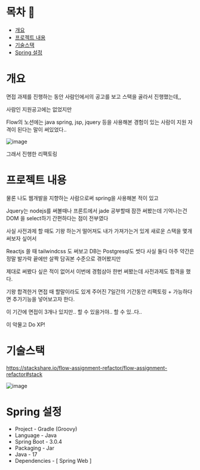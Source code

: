 # 목차 📃
+ [개요](#개요)
+ [프로젝트 내용](#프로젝트-내용)
+ [기술스택](#기술스택)
+ [Spring 설정](#Spring-설정)

# 개요

면접 과제를 진행하는 동안 사람인에서의 공고를 보고 스택을 골라서 진행했는데,,

사람인 지원공고에는 없었지만

Flow의 노션에는 java spring, jsp, jquery 등을 사용해본 경험이 있는 사람이 지원 자격이 된다는 말이 써있었다..

![image](https://user-images.githubusercontent.com/68590947/227173758-70179eb2-6ec4-4103-8241-ffd1cea242ae.png)

그래서 진행한 리팩토링

# 프로젝트 내용

물론 나도 웹개발을 지향하는 사람으로써 spring을 사용해본 적이 있고

Jquery는 nodejs를 써볼때나 프론트에서 jade 공부할때 잠깐 써봤는데 기억나는건 DOM 을 select하기 간편하다는 점이 전부였다

사실 사전과제 할 때도 기왕 하는거 떨어져도 내가 가져가는거 있게 새로운 스택을 몇개 써보자 싶어서

Reactjs 쓸 때 tailwindcss 도 써보고 DB는 Postgresql도 썻다 사실 둘다 아주 약간은 정말 발가락 끝에만 살짝 담궈본 수준으로 겪어봤지만

제대로 써봤다 싶은 적이 없어서 이번에 경험삼아 한번 써봤는데 사전과제도 합격을 했다.

기왕 합격한거 면접 때 할말이라도 있게 주어진 7일간의 기간동안 리팩토링 + 가능하다면 추가기능을 넣어보고자 한다.

이 기간에 면접이 3개나 있지만.. 할 수 있을거야.. 할 수 있..다..

이 악물고 Do XP!

# 기술스택

https://stackshare.io/flow-assignment-refactor/flow-assignment-refactor#stack

![image](https://user-images.githubusercontent.com/68590947/227182130-37cce44e-1692-4912-a8f8-3c3fc1cccc50.png)

# Spring 설정

+ Project - Gradle (Groovy)
+ Language - Java
+ Spring Boot - 3.0.4
+ Packaging - Jar
+ Java - 17
+ Dependencies - [ Spring Web ]

